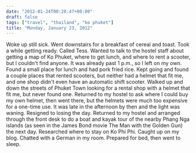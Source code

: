```yaml
---
date: "2012-01-24T00:20:47+00:00"
draft: false
tags: ["travel", "thailand", "ko phuket"]
title: "Monday, January 23, 2012"
---
```

Woke up still sick. Went downstairs for a breakfast of cereal and toast. Took a while getting ready. Called Tess. Wanted to talk to the hostel staff about getting a map of Ko Phuket, where to get lunch, and where to rent a scooter, but I couldn't find anyone. It was already past 1 p.m., so I left on my own. Found a small place for lunch and had pork fried rice. Kept going and found a couple places that rented scooters, but neither had a helmet that fit me, and one shop didn't even have an automatic shift scooter. Walked up and down the streets of Phuket Town looking for a rental shop with a helmet that fit me, but never found one. Returned to my hostel to ask where I could buy my own helmet, then went there, but the helmets were much too expensive for a one-time use. It was late in the afternoon by then and the light was waning. Resigned to losing the day. Returned to my hostel and arranged through the front desk to do a boat and kayak tour of the nearby Phang Nga islands (as seen in the James Bond movie The Man with the Golden Gun) the next day. Researched where to stay on Ko Phi Phi. Caught up on my blog. Chatted with a German in my room. Prepared for bed, then went to sleep.

